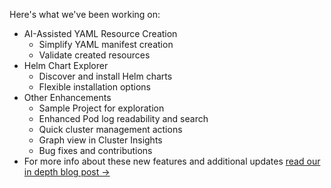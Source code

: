 Here's what we've been working on:
- AI-Assisted YAML Resource Creation
  - Simplify YAML manifest creation
  - Validate created resources
- Helm Chart Explorer
  - Discover and install Helm charts
  - Flexible installation options
- Other Enhancements
  - Sample Project for exploration
  - Enhanced Pod log readability and search
  - Quick cluster management actions
  - Graph view in Cluster Insights
  - Bug fixes and contributions
- For more info about these new features and additional updates [read our in depth blog post →](https://monokle.io/blog/monokle-2-2-release)
